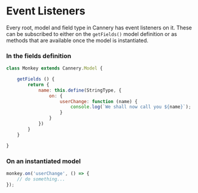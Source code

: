 # Event Listeners

Every root, model and field type in Cannery has event listeners on it. These can be subscribed to either on the `getFields()` model definition or as methods that are available once the model is instantiated.

### In the fields definition

```javascript
class Monkey extends Cannery.Model {

    getFields () {
        return {
            name: this.define(StringType, {
                on: {
                    userChange: function (name) {
                        console.log(`We shall now call you ${name}`);
                    }
                }
            })
        }
    }

}
```

### On an instantiated model

```javascript
monkey.on('userChange', () => {
    // do something...
});
```
